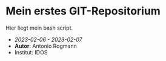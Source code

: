 # Mein erstes GIT-Repositorium
Hier liegt mein bash script.
- *2023-02-06 - 2023-02-07*
- **Autor**: Antonio Rogmann
- Institut: IDOS

